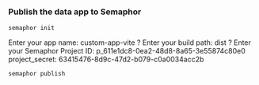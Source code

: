### Publish the data app to Semaphor

`semaphor init`

Enter your app name: custom-app-vite
? Enter your build path: dist
? Enter your Semaphor Project ID: p_611e1dc8-0ea2-48d8-8a65-3e55874c80e0
project_secret: 63415476-8d9c-47d2-b079-c0a0034acc2b

`semaphor publish`

